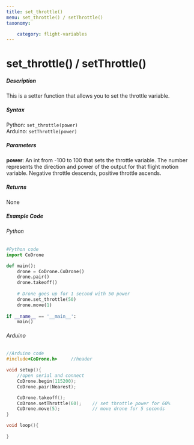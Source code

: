 ```yaml
---
title: set_throttle()
menu: set_throttle() / setThrottle()
taxonomy:

	category: flight-variables
---
```


# set_throttle() / setThrottle()

##### Description

This is a setter function that allows you to set the throttle variable.

##### Syntax
Python: ```set_throttle(power)```<br />
Arduino: ```setThrottle(power)```

##### Parameters

**power**: An int from -100 to 100 that sets the throttle variable.  The number represents the direction and power of the output for that flight motion variable. Negative throttle descends, positive throttle ascends.

##### Returns

None

##### Example Code
###### Python
```python
#Python code
import CoDrone

def main():
	drone = CoDrone.CoDrone()
	drone.pair()
	drone.takeoff()
	
	# Drone goes up for 1 second with 50 power
	drone.set_throttle(50)
	drone.move(1)
	
if __name__ == '__main__':
	main()

```
###### Arduino
```c
//Arduino code
#include<CoDrone.h>		//header

void setup(){
	//open serial and connect
	CoDrone.begin(115200);
	CoDrone.pair(Nearest);

	CoDrone.takeoff();
	CoDrone.setThrottle(60);	// set throttle power for 60%
	CoDrone.move(5);			// move drone for 5 seconds
}

void loop(){
	
}
	
```